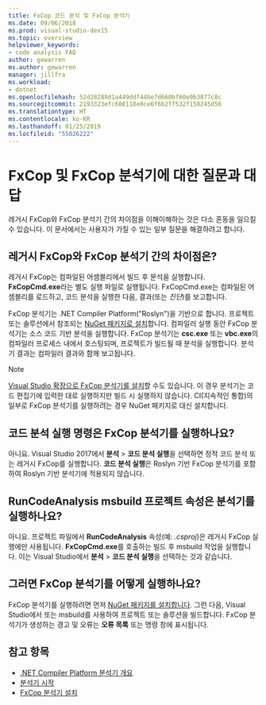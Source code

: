 ```yaml
---
title: FxCop 코드 분석 및 FxCop 분석기
ms.date: 09/06/2018
ms.prod: visual-studio-dev15
ms.topic: overview
helpviewer_keywords:
- code analysis FAQ
author: gewarren
ms.author: gewarren
manager: jillfra
ms.workload:
- dotnet
ms.openlocfilehash: 52d28289d1a449ddf44be7d660bf60e9b3877c8c
ms.sourcegitcommit: 2193323efc608118e0ce6f6b2ff532f158245d56
ms.translationtype: HT
ms.contentlocale: ko-KR
ms.lasthandoff: 01/25/2019
ms.locfileid: "55026222"
---
```

# <a name="frequently-asked-questions-about-fxcop-and-fxcop-analyzers"></a>FxCop 및 FxCop 분석기에 대한 질문과 대답

레거시 FxCop와 FxCop 분석기 간의 차이점을 이해이해하는 것은 다소 혼동을 일으킬 수 있습니다. 이 문서에서는 사용자가 가질 수 있는 일부 질문을 해결하려고 합니다.

## <a name="whats-the-difference-between-legacy-fxcop-and-fxcop-analyzers"></a>레거시 FxCop와 FxCop 분석기 간의 차이점은?

레거시 FxCop는 컴파일된 어셈블리에서 빌드 후 분석을 실행합니다. **FxCopCmd.exe**라는 별도 실행 파일로 실행됩니다. FxCopCmd.exe는 컴파일된 어셈블리를 로드하고, 코드 분석을 실행한 다음, 결과(또는 *진단*)를 보고합니다.

FxCop 분석기는 .NET Compiler Platform("Roslyn")을 기반으로 합니다. 프로젝트 또는 솔루션에서 참조되는 [NuGet 패키지로 설치](install-fxcop-analyzers.md#to-install-fxcop-analyzers-as-a-nuget-package)합니다. 컴파일러 실행 동안 FxCop 분석기는 소스 코드 기반 분석을 실행합니다. FxCop 분석기는 **csc.exe** 또는 **vbc.exe**의 컴파일러 프로세스 내에서 호스팅되며, 프로젝트가 빌드될 때 분석을 실행합니다. 분석기 결과는 컴파일러 결과와 함께 보고됩니다.

> [!NOTE]
> [Visual Studio 확장으로 FxCop 분석기를 설치](install-fxcop-analyzers.md#to-install-fxcop-analyzers-as-a-vsix)할 수도 있습니다. 이 경우 분석기는 코드 편집기에 입력한 대로 실행하지만 빌드 시 실행하지 않습니다. CI(지속적인 통합)의 일부로 FxCop 분석기를 실행하려는 경우 NuGet 패키지로 대신 설치합니다.

## <a name="does-the-run-code-analysis-command-run-fxcop-analyzers"></a>코드 분석 실행 명령은 FxCop 분석기를 실행하나요?

아니요. Visual Studio 2017에서 **분석** > **코드 분석 실행**을 선택하면 정적 코드 분석 또는 레거시 FxCop를 실행합니다. **코드 분석 실행**은 Roslyn 기반 FxCop 분석기를 포함하여 Roslyn 기반 분석기에 적용되지 않습니다.

## <a name="does-the-runcodeanalysis-msbuild-project-property-run-analyzers"></a>RunCodeAnalysis msbuild 프로젝트 속성은 분석기를 실행하나요?

아니요. 프로젝트 파일에서 **RunCodeAnalysis** 속성(예: *.csproj*)은 레거시 FxCop 실행에만 사용됩니다. **FxCopCmd.exe**를 호출하는 빌드 후 msbuild 작업을 실행합니다. 이는 Visual Studio에서 **분석** > **코드 분석 실행**을 선택하는 것과 같습니다.

## <a name="so-how-do-i-run-fxcop-analyzers-then"></a>그러면 FxCop 분석기를 어떻게 실행하나요?

FxCop 분석기를 실행하려면 먼저 [NuGet 패키지를 설치합니다](install-fxcop-analyzers.md). 그런 다음, Visual Studio에서 또는 msbuild를 사용하여 프로젝트 또는 솔루션을 빌드합니다. FxCop 분석기가 생성하는 경고 및 오류는 **오류 목록** 또는 명령 창에 표시됩니다.

## <a name="see-also"></a>참고 항목

- [.NET Compiler Platform 분석기 개요](roslyn-analyzers-overview.md)
- [분석기 시작](fxcop-analyzers.yml)
- [FxCop 분석기 설치](install-fxcop-analyzers.md)
